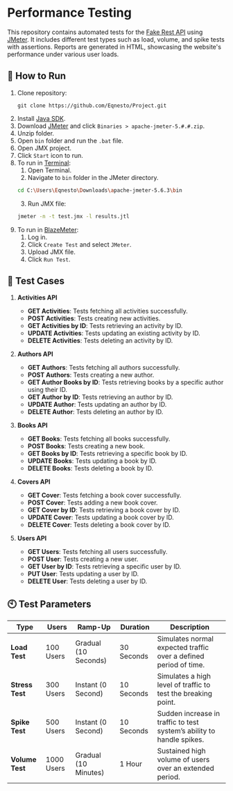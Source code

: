# Performance Testing

This repository contains automated tests for the [Fake Rest API](https://fakerestapi.azurewebsites.net/index.html) using [JMeter](https://jmeter.apache.org). It includes different test types such as load, volume, and spike tests with assertions. Reports are generated in HTML, showcasing the website's performance under various user loads.

## 🔧 How to Run

1. Clone repository:
   ```shell
   git clone https://github.com/Eqnesto/Project.git
   ```
1. Install [Java SDK](https://www.oracle.com/java/technologies/javase-downloads.html).
1. Download [JMeter](https://jmeter.apache.org/download_jmeter.cgi) and click `Binaries > apache-jmeter-5.#.#.zip`.
1. Unzip folder.
1. Open `bin` folder and run the `.bat` file.
5. Open JMX project.
6. Click `Start` icon to run.
7. To run in [Terminal](https://apps.microsoft.com/detail/9n0dx20hk701?hl=en-US&gl=US):
   1. Open Terminal.
   2. Navigate to `bin` folder in the JMeter directory.
   ```bash
   cd C:\Users\Eqnesto\Downloads\apache-jmeter-5.6.3\bin
   ```
   3. Run JMX file:
   ```bash
   jmeter -n -t test.jmx -l results.jtl
   ```
8. To run in [BlazeMeter](https://auth.blazemeter.com/auth/realms/blazect/protocol/saml/clients/blazemeter#/):
   1. Log in.
   2. Click `Create Test` and select `JMeter`.
   3. Upload JMX file.
   5. Click `Run Test`.

## 📄 Test Cases

1. **Activities API**
   * **GET Activities**: Tests fetching all activities successfully.
   * **POST Activities**: Tests creating new activities.
   * **GET Activities by ID**: Tests retrieving an activity by ID.
   * **UPDATE Activities**: Tests updating an existing activity by ID.
   * **DELETE Activities**: Tests deleting an activity by ID.

2. **Authors API**
   * **GET Authors**: Tests fetching all authors successfully.
   * **POST Authors**: Tests creating a new author.
   * **GET Author Books by ID**: Tests retrieving books by a specific author using their ID.
   * **GET Author by ID**: Tests retrieving an author by ID.
   * **UPDATE Author**: Tests updating an author by ID.
   * **DELETE Author**: Tests deleting an author by ID.

3. **Books API**
   * **GET Books**: Tests fetching all books successfully.
   * **POST Books**: Tests creating a new book.
   * **GET Books by ID**: Tests retrieving a specific book by ID.
   * **UPDATE Books**: Tests updating a book by ID.
   * **DELETE Books**: Tests deleting a book by ID.

4. **Covers API**
   * **GET Cover**: Tests fetching a book cover successfully.
   * **POST Cover**: Tests adding a new book cover.
   * **GET Cover by ID**: Tests retrieving a book cover by ID.
   * **UPDATE Cover**: Tests updating a book cover by ID.
   * **DELETE Cover**: Tests deleting a book cover by ID.

5. **Users API**
   * **GET Users**: Tests fetching all users successfully.
   * **POST User**: Tests creating a new user.
   * **GET User by ID**: Tests retrieving a specific user by ID.
   * **PUT User**: Tests updating a user by ID.
   * **DELETE User**: Tests deleting a user by ID.

## 🕙 Test Parameters

| **Type**        | **Users**        | **Ramp-Up**  | **Duration**    | **Description**                                                    |
|-----------------|------------------|------------------|-----------------|--------------------------------------------------------------------|
| **Load Test**    | 100 Users        | Gradual (10 Seconds)  | 30 Seconds      | Simulates normal expected traffic over a defined period of time.   |
| **Stress Test**  | 300 Users        | Instant (0 Second)   | 10 Seconds      | Simulates a high level of traffic to test the breaking point.      |
| **Spike Test**   | 500 Users        | Instant (0 Second)   | 10 Seconds      | Sudden increase in traffic to test system’s ability to handle spikes. |
| **Volume Test**  | 1000 Users       | Gradual (10 Minutes)| 1 Hour     | Sustained high volume of users over an extended period.            |
